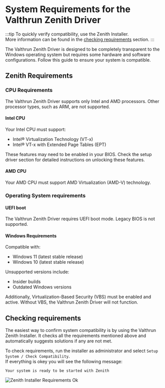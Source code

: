 # System Requirements for the Valthrun Zenith Driver

:::tip
To quickly verify compatibility, use the Zenith Installer.  
More information can be found in the [checking requirements](#checking-requirements) section.
:::

The Valthrun Zenith Driver is designed to be completely transparent to the Windows operating system but requires some hardware and software configurations. Follow this guide to ensure your system is compatible.

## Zenith Requirements

### CPU Requirements

The Valthrun Zenith Driver supports only Intel and AMD processors. Other processor types, such as ARM, are not supported.

#### Intel CPU

Your Intel CPU must support:

- Intel® Virtualization Technology (VT-x)
- Intel® VT-x with Extended Page Tables (EPT)

These features may need to be enabled in your BIOS. Check the setup driver section for detailed instructions on unlocking these features.

#### AMD CPU

Your AMD CPU must support AMD Virtualization (AMD-V) technology.

### Operating System requirements

#### UEFI boot

The Valthrun Zenith Driver requires UEFI boot mode. Legacy BIOS is not supported.

#### Windows Requirements

Compatible with:

- Windows 11 (latest stable release)
- Windows 10 (latest stable release)

Unsupported versions include:

- Insider builds
- Outdated Windows versions

Additionally, Virtualization-Based Security (VBS) must be enabled and active. Without VBS, the Valthrun Zenith Driver will not function.

## Checking requirements

The easiest way to confirm system compatibility is by using the Valthrun Zenith Installer. It checks all the requirements mentioned above and automatically suggests solutions if any are not met.

To check requirements, run the installer as administrator and select `Setup System / Check Compatibility`.  
If everything is okey you will see the following message:

```
Your system is ready to be started with Zenith
```

![Zenith Installer Requirements Ok](@site/docs/_media/zenith_installer_requirements_ok.png)
